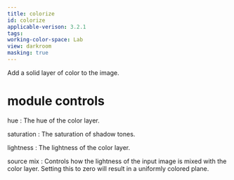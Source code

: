 ```yaml
---
title: colorize
id: colorize
applicable-verison: 3.2.1
tags: 
working-color-space: Lab 
view: darkroom
masking: true
---
```


Add a solid layer of color to the image.

# module controls

hue
: The hue of the color layer.

saturation
: The saturation of shadow tones.

lightness
: The lightness of the color layer.

source mix
: Controls how the lightness of the input image is mixed with the color layer. Setting this to zero will result in a uniformly colored plane.
